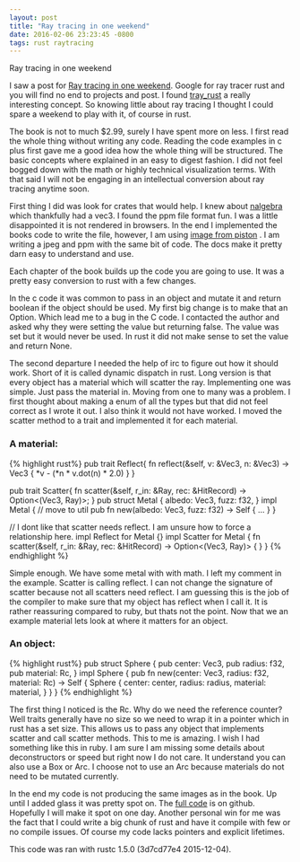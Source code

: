 ```yaml
---
layout: post
title: "Ray tracing in one weekend"
date: 2016-02-06 23:23:45 -0800
tags: rust raytracing
---
```

Ray tracing in one weekend

I saw a post for [Ray tracing in one weekend]. Google for ray tracer
rust and you will find no end to projects and post. I found [tray_rust]
a really interesting concept. So knowing little about ray tracing I
thought I could spare a weekend to play with it, of course in rust.

The book is not to much $2.99, surely I have spent more on less. I first read
the whole thing without writing any code. Reading the code examples in c
plus first gave me a good idea how the whole thing will be structured.
The basic concepts where explained in an easy to digest fashion. I did
not feel bogged down with the math or highly technical visualization terms. With
that said I will not be engaging in an intellectual conversion about ray
tracing anytime soon.

First thing I did was look for crates that would help. I knew about
[nalgebra] which thankfully had a vec3. I found the ppm file format fun. I
was a little disappointed it is not rendered in browsers. In the end I
implemented the books code to write the file, however, I am using
[image from piston] . I am writing a jpeg and ppm with the same bit
of code. The docs make it pretty darn easy to understand and use.

Each chapter of the book builds up the code you are going to use. It was
a pretty easy conversion to rust with a few changes.

In the c code it was common to pass in an object and mutate it and return
boolean if the object should be used. My first big change is to make that an Option.
Which lead me to a bug in the C code. I contacted the author and asked
why they were setting the value but returning false. The value was set
but it would never be used. In rust it did not make sense to set the
value and return None.

The second departure I needed the help of irc to figure out how it
should work. Short of it is called dynamic dispatch in rust. Long
version is that every object has a material which will scatter the ray.
Implementing one was simple. Just pass the material in. Moving from one
to many was a problem. I first thought about making a enum of all the
types but that did not feel correct as I wrote it out. I also think it
would not have worked. I moved the scatter method to a trait and
implemented it for each material.

### A material:
{% highlight rust%}
pub trait Reflect{
fn reflect(&self, v: &Vec3<f32>, n: &Vec3<f32>) -> Vec3<f32> {
*v - (*n * v.dot(n) * 2.0)
}
}

pub trait Scatter{
fn scatter(&self, r_in: &Ray, rec: &HitRecord) -> Option<(Vec3<f32>, Ray)>;
}
pub struct Metal {
albedo: Vec3<f32>,
fuzz: f32,
}
impl Metal {
// move to util
pub fn new(albedo: Vec3<f32>, fuzz: f32) -> Self { ... }
}

// I dont like that scatter needs reflect. I am unsure how to force a relationship here.
impl Reflect for Metal {}
impl Scatter for Metal {
fn scatter(&self, r_in: &Ray, rec: &HitRecord) -> Option<(Vec3<f32>, Ray)> { }
}
{% endhighlight %}

Simple enough. We have some metal with with math. I left my comment in the example. Scatter is calling reflect. I can not change the signature of scatter because not all scatters need reflect. I am guessing this is the job of the compiler to make sure that my object has reflect when I call it. It is rather reassuring compared to ruby, but thats not the point. Now that we an example material lets look at where it matters for an object.

### An object:
{% highlight rust%}
pub struct Sphere {
pub center: Vec3<f32>,
pub radius: f32,
pub material: Rc<Scatter>,
}
impl Sphere {
pub fn new(center: Vec3<f32>, radius: f32, material: Rc<Scatter>) -> Self {
Sphere {
center: center,
radius: radius,
material: material,
}
}
}
{% endhighlight %}

The first thing I noticed is the Rc. Why do we need the reference counter? Well traits generally have no size so we need to wrap it in a pointer which in rust has a set size. This allows us to pass any object that implements scatter and call scatter methods. This to me is amazing. I wish I had something like this in ruby. I am sure I am missing some details about deconstructors or speed but right now I do not care. It understand you can also use a Box or Arc. I choose not to use an Arc because materials do not need to be mutated currently.


In the end my code is not producing the same images as in the book. Up until I added glass it was pretty spot on. The [full code] is on github. Hopefully I will make it spot on one day. Another personal win for me was the fact that I could write a big chunk of rust and have it compile with few or no compile issues. Of course my code lacks pointers and explicit lifetimes.

This code was ran with rustc 1.5.0 (3d7cd77e4 2015-12-04).

[full code]: https://github.com/sbeckeriv/Ray-Tracing-in-One-Weekend-in-Rust
[image from piston]: https://github.com/PistonDevelopers/image
[nalgebra]: https://crates.io/crates/nalgebra/
[Ray tracing in one weekend]: http://in1weekend.blogspot.com/2016/01/ray-tracing-in-one-weekend.html
[tray_rust]: http://www.willusher.io/2016/01/02/distributed-rendering-with-rust-and-mio/

